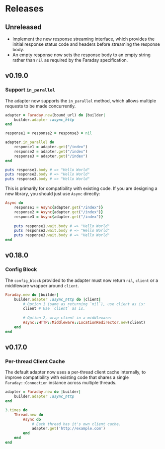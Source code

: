 # Releases

## Unreleased

  - Implement the new response streaming interface, which provides the initial response status code and headers before streaming the response body.
  - An empty response now sets the response body to an empty string rather than `nil` as required by the Faraday specification.

## v0.19.0

### Support `in_parallel`

The adapter now supports the `in_parallel` method, which allows multiple requests to be made concurrently.

```ruby
adapter = Faraday.new(bound_url) do |builder|
	builder.adapter :async_http
end

response1 = response2 = response3 = nil

adapter.in_parallel do
	response1 = adapter.get("/index")
	response2 = adapter.get("/index")
	response3 = adapter.get("/index")
end

puts response1.body # => "Hello World"
puts response2.body # => "Hello World"
puts response3.body # => "Hello World"
```

This is primarily for compatibility with existing code. If you are designing a new library, you should just use `Async` directly:

```ruby
Async do
	response1 = Async{adapter.get("/index")}
	response2 = Async{adapter.get("/index")}
	response3 = Async{adapter.get("/index")}
	
	puts response1.wait.body # => "Hello World"
	puts response2.wait.body # => "Hello World"
	puts response3.wait.body # => "Hello World"
end
```

## v0.18.0

### Config Block

The `config_block` provided to the adapter must now return `nil`, `client` or a middleware wrapper around `client`.

```ruby
Faraday.new do |builder|
	builder.adapter :async_http do |client|
		# Option 1 (same as returning `nil`), use client as is:
		client # Use `client` as is.
		
		# Option 2, wrap client in a middleware:
		Async::HTTP::Middleware::LocationRedirector.new(client)
	end
end
```

## v0.17.0

### Per-thread Client Cache

The default adapter now uses a per-thread client cache internally, to improve compatibility with existing code that shares a single `Faraday::Connection` instance across multiple threads.

```ruby
adapter = Faraday.new do |builder|
	builder.adapter :async_http
end

3.times do
	Thread.new do
		Async do
			# Each thread has it's own client cache.
			adapter.get('http://example.com')
		end
	end
end
```
